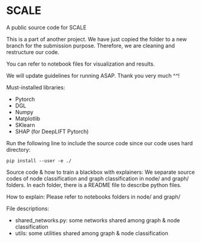 # SCALE
A public source code for SCALE

This is a part of another project. We have just copied the folder to a new branch for the submission purpose. Therefore, we are cleaning and restructure our code.

You can refer to notebook files for visualization and results. 

We will update guidelines for running ASAP. Thank you very much ^^!


Must-installed libraries:
- Pytorch
- DGL
- Numpy
- Matplotlib
- SKlearn
- SHAP (for DeepLIFT Pytorch)

Run the following line to include the source code since our code uses hard directory:
```
pip install --user -e ./
```

Source code & how to train a blackbox with explainers:
We separate source codes of node classification and graph classification in node/ and graph/ folders. In each folder, there is a README file to describe python files.

How to explain:
Please refer to notebooks folders in node/ and graph/

File descriptions:
- shared_networks.py: some networks shared among graph & node classification
- utils: some utilities shared among graph & node classification

